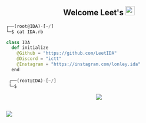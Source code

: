 <h2 align="center">Welcome Leet's <img src="https://www.svgrepo.com/show/354273/redhat-icon.svg" height="25px"></h2>

```python
┌──(root@IDA)-[~/]
└─$ cat IDA.rb

class IDA
  def initialize
    @Github = "https://github.com/LeetIDA"
    @Discord = "ictt"
    @Instagram = "https://instagram.com/lonley.ida"
  end
  
 ┌──(root@IDA)-[~/]
 └─$
```

<p align="center">
  <a href="https://skillicons.dev">
    <img src="https://skillicons.dev/icons?i=python,powershell,bash,cs,cpp,go,ruby,js,php,mongodb,mysql,css,html" />
  </a>
</p>
<h2 align="center"></h2>

![](https://raw.githubusercontent.com/Sutil/Sutil/2b2fad3bf54522bb30c8c170591fc68ff51b69e6/github-contribution-grid-snake2.svg)
